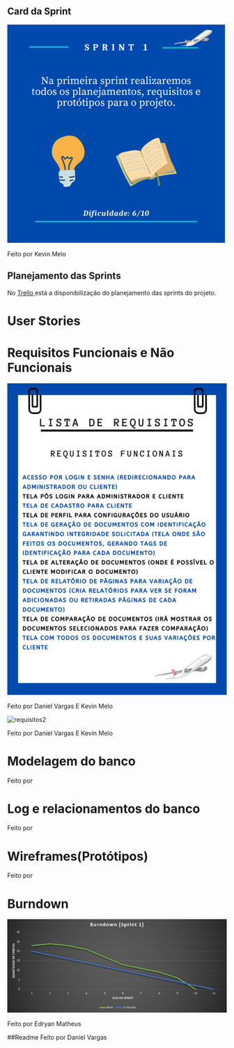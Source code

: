 ## Card da Sprint
![card1](https://github.com/Salitop/HandbookPlane_4ADS-A/blob/Sprint-1/Doc/Cards/Card_1.png)

Feito por Kevin Melo

## Planejamento das Sprints
No <a href='https://trello.com/b/n0Ky9r1p/api-4sem'> Trello </a>
está a disponibilização do planejamento das sprints do projeto.

# User Stories

# Requisitos Funcionais e Não Funcionais
![requisitos1](https://github.com/Salitop/HandbookPlane_4ADS-A/blob/Sprint-1/Doc/Requisitos/Requisitos_funcionais.png)

Feito por Daniel Vargas E Kevin Melo

![requisitos2](https://github.com/Salitop/HandbookPlane_4ADS-A/blob/Sprint-1/Doc/Requisitos/Requisitos_n%C3%A3o_funcionais.png)

Feito por Daniel Vargas E Kevin Melo

# Modelagem do banco


Feito por 

# Log e relacionamentos do banco


Feito por 

# Wireframes(Protótipos)

Feito por  


# Burndown

![burndown](https://github.com/Salitop/HandbookPlane_4ADS-A/blob/Sprint-1/Doc/Burndown/burndown_sprint1.png)

Feito por Edryan Matheus

##Readme Feito por Daniel Vargas
